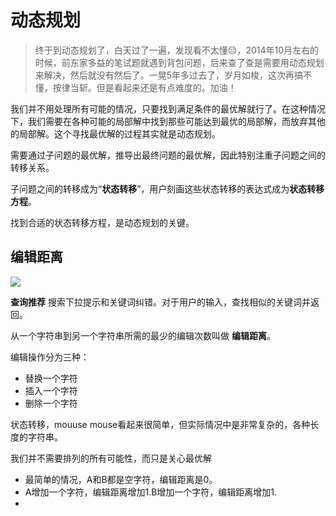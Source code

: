 # 动态规划

>终于到动态规划了，白天过了一遍，发现看不太懂😔，2014年10月左右的时候，前东家多益的笔试题就遇到背包问题，后来查了查是需要用动态规划来解决，然后就没有然后了。一晃5年多过去了，岁月如梭，这次再搞不懂，按律当斩。但是看起来还是有点难度的。加油！

我们并不用处理所有可能的情况，只要找到满足条件的最优解就行了。在这种情况下，我们需要在各种可能的局部解中找到那些可能达到最优的局部解，而放弃其他的局部解。这个寻找最优解的过程其实就是动态规划。

需要通过子问题的最优解，推导出最终问题的最优解，因此特别注重子问题之间的转移关系。

子问题之间的转移成为“**状态转移**”，用户刻画这些状态转移的表达式成为**状态转移方程**。

找到合适的状态转移方程，是动态规划的关键。

## 编辑距离

![](./assets/09_1.jpg)

**查询推荐** 搜索下拉提示和关键词纠错。对于用户的输入，查找相似的关键词并返回。

从一个字符串到另一个字符串所需的最少的编辑次数叫做 **编辑距离**。

编辑操作分为三种：
* 替换一个字符
* 插入一个字符
* 删除一个字符

状态转移，mouuse mouse看起来很简单，但实际情况中是非常复杂的，各种长度的字符串。

我们并不需要排列的所有可能性，而只是关心最优解

* 最简单的情况，A和B都是空字符，编辑距离是0。
* A增加一个字符，编辑距离增加1.B增加一个字符，编辑距离增加1.
* 

